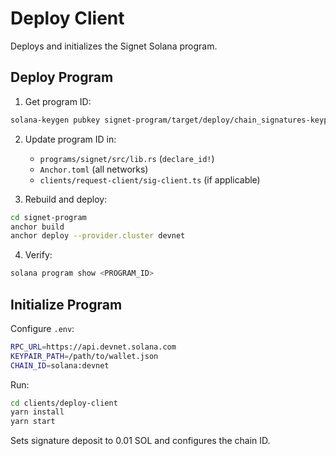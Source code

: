 # Deploy Client

Deploys and initializes the Signet Solana program.

## Deploy Program

1. Get program ID:

```bash
solana-keygen pubkey signet-program/target/deploy/chain_signatures-keypair.json
```

2. Update program ID in:
   - `programs/signet/src/lib.rs` (`declare_id!`)
   - `Anchor.toml` (all networks)
   - `clients/request-client/sig-client.ts` (if applicable)

3. Rebuild and deploy:

```bash
cd signet-program
anchor build
anchor deploy --provider.cluster devnet
```

4. Verify:

```bash
solana program show <PROGRAM_ID>
```

## Initialize Program

Configure `.env`:

```bash
RPC_URL=https://api.devnet.solana.com
KEYPAIR_PATH=/path/to/wallet.json
CHAIN_ID=solana:devnet
```

Run:

```bash
cd clients/deploy-client
yarn install
yarn start
```

Sets signature deposit to 0.01 SOL and configures the chain ID.
